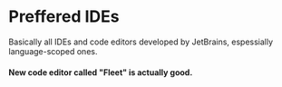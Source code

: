 # Preffered IDEs
Basically all IDEs and code editors developed by JetBrains, espessially language-scoped ones.

#### New code editor called "Fleet" is actually good.